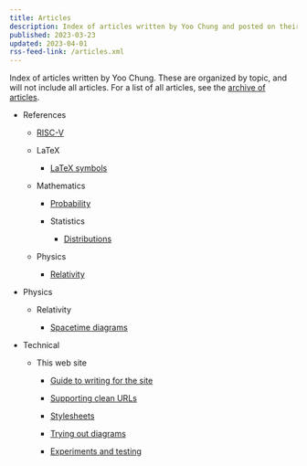 ```yaml
---
title: Articles
description: Index of articles written by Yoo Chung and posted on their personal web site.
published: 2023-03-23
updated: 2023-04-01
rss-feed-link: /articles.xml
---
```


Index of articles written by Yoo Chung.
These are organized by topic, and will not include all articles.
For a list of all articles, see the [archive of articles](/article/archive).

*   References

    *   [RISC-V](/article/reference/hardware/riscv/)

    *   LaTeX

        *   [LaTeX symbols](/article/reference/latex/symbols)

    *   Mathematics

        *   [Probability](/article/reference/math/probability)

        *   Statistics
        
            *   [Distributions](/article/reference/math/statistics/distributions)

    *   Physics
    
        *   [Relativity](/article/reference/physics/relativity/)

*   Physics

    *   Relativity

        *   [Spacetime diagrams](article/physics/relativity/spacetime-diagrams)

*   Technical

    *   This web site

        *   [Guide to writing for the site](/article/technical/website/guide)

        *   [Supporting clean URLs](/article/technical/website/extensionless)

        *   [Stylesheets](/article/technical/website/styles/)

        *   [Trying out diagrams](/article/technical/website/diagrams/trying-out)

        *   [Experiments and testing](/article/technical/website/experiments/)
